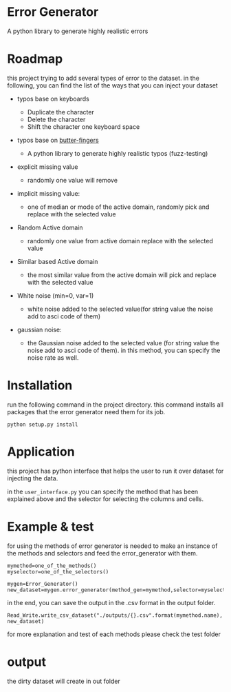 # Error Generator
A python library to generate highly realistic errors
# Roadmap
this project trying to add several types of error to the dataset.
in the following, you can find the list of the ways that you can inject your dataset

- typos base on keyboards
    - Duplicate the character
    - Delete the character
    - Shift the character one keyboard space

- typos base on [butter-fingers](https://github.com/Decagon/butter-fingers)
    - A python library to generate highly realistic typos (fuzz-testing)
- explicit missing value
   - randomly one value will remove
- implicit missing value:
   - one of median or mode of the active domain, randomly pick and replace with the selected value
- Random Active domain
   - randomly one value from active domain replace with the selected value
- Similar based Active domain
    - the most similar value from the active domain will pick and replace with the selected value 
- White noise (min=0, var=1) 
    - white noise added to the selected value(for string value the noise add to asci code of them)
- gaussian noise:
    - the Gaussian noise added to the selected value (for string value the noise add to asci code of them).
    in this method, you can specify the noise rate as well.
    
# Installation
run the following command in the project directory.
this command installs all packages that the error generator need them for its job.
```
python setup.py install
```

# Application
this project has python interface that helps the user to run it over dataset for injecting the data.

in the ``` user_interface.py ``` you can specify the method that has been explained above and the selector for selecting the columns and cells.

# Example & test

for using the methods of error generator is needed to make an instance of the methods and selectors and feed the error_generator with them.
``` 
mymethod=one_of_the_methods()
myselector=one_of_the_selectors()
```
```
mygen=Error_Generator()
new_dataset=mygen.error_generator(method_gen=mymethod,selector=myselector,percentage=50,dataset=dataset)
```
in the end, you can save the output in the .csv format in the output folder.

```
Read_Write.write_csv_dataset("./outputs/{}.csv".format(mymethod.name), new_dataset)
```
for more explanation and test of each methods please check the test folder

# output 
the dirty dataset will create in out folder
